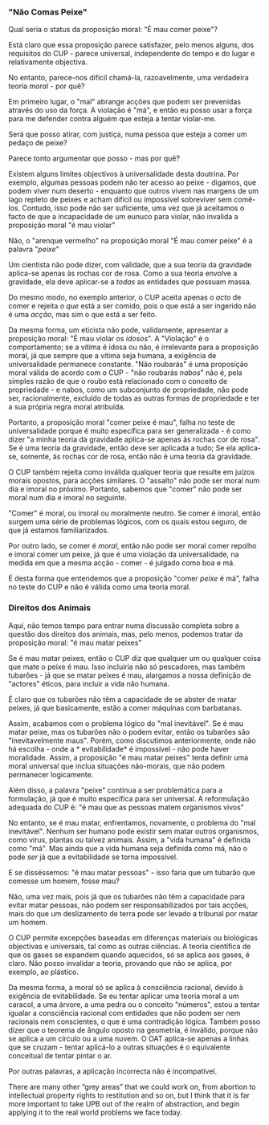 ### "Não Comas Peixe"

Qual seria o status da proposição moral: "É mau comer peixe"?

Está claro que essa proposição parece satisfazer, pelo menos alguns, dos requisitos do CUP - parece universal, independente do tempo e do lugar e relativamente objectiva.

No entanto, parece-nos difícil chamá-la, razoavelmente, uma verdadeira teoria *moral* - por quê?

Em primeiro lugar, o "mal" abrange acções que podem ser prevenidas através do uso da força. A violação é "má", e então eu posso usar a força para me defender contra alguém que esteja a tentar violar-me.

Será que posso atirar, com justiça, numa pessoa que esteja a comer um pedaço de peixe?

Parece tonto argumentar que posso - mas por quê?

Existem alguns limites objectivos à universalidade desta doutrina. Por exemplo, algumas pessoas podem não ter acesso ao peixe - digamos, que podem viver num deserto - enquanto que outros vivem nas margens de um lago repleto de peixes e acham difícil ou impossível sobreviver sem comê-los. Contudo, isso pode não ser suficiente, uma vez que já aceitamos o facto de que a incapacidade de um eunuco para violar, não invalida a proposição moral "é mau violar"

Não, o "arenque vermelho" na proposição moral "É mau comer peixe" é a palavra "*peixe*"

Um cientista não pode dizer, com validade, que a sua teoria da gravidade aplica-se apenas às rochas cor de rosa. Como a sua teoria envolve a gravidade, ela deve aplicar-se a *todas* as entidades que possuam massa.

Do mesmo modo, no exemplo anterior, o CUP aceita apenas o *acto* de comer e rejeita *o que* está a ser comido, pois o que está a ser ingerido não é uma *acção*, mas sim o que está a ser feito.

Da mesma forma, um eticista não pode, validamente, apresentar a proposição moral: "É mau violar os *idosos*". A "Violação" é o comportamento; se a vítima é idosa ou não, é irrelevante para a proposição moral, já que sempre que a vítima seja humana, a exigência de universalidade permanece constante. "Não roubarás" é uma proposição moral válida de acordo com o CUP - "não roubarás *nabos*" não é, pela simples razão de que o roubo está relacionado com o conceito de propriedade - e nabos, como um subconjunto de propriedade, não pode ser, racionalmente, excluído de todas as outras formas de propriedade e ter a sua própria regra moral atribuída.

Portanto, a proposição moral "comer peixe é mau", falha no teste de universalidade porque é muito específica para ser generalizada - é como dizer "a minha teoria da gravidade aplica-se apenas às rochas cor de rosa". Se é uma teoria da gravidade, então deve ser aplicada a tudo; Se ela aplica-se, somente, às rochas cor de rosa, então não é uma teoria da gravidade.

O CUP também rejeita como inválida qualquer teoria que resulte em juízos morais opostos, para acções similares. O "assalto" não pode ser moral num dia e imoral no próximo. Portanto, sabemos que "comer" não pode ser moral num dia e imoral no seguinte.

"Comer" é moral, ou imoral ou moralmente neutro. Se comer é imoral, então surgem uma série de problemas lógicos, com os quais estou seguro, de que já estamos familiarizados.

Por outro lado, se comer é *moral*, então não pode ser moral comer repolho e imoral comer um peixe, já que é uma violação da universalidade, na medida em que a mesma acção - comer - é julgado como boa e má.

É desta forma que entendemos que a proposição "comer *peixe* é má", falha no teste do CUP e não é válida como uma teoria moral.

### Direitos dos Animais

Aqui, não temos tempo para entrar numa discussão completa sobre a questão dos direitos dos animais, mas, pelo menos, podemos tratar da proposição moral: "é mau matar peixes"

Se é mau matar peixes, então o CUP diz que qualquer um ou qualquer coisa que mate o peixe é mau. Isso incluiria não só pescadores, mas também tubarões - já que se matar peixes é mau, alargamos a nossa definição de "actores" éticos, para incluir a vida não humana.

É claro que os tubarões não têm a capacidade de se abster de matar peixes, já que basicamente, estão a comer máquinas com barbatanas.

Assim, acabamos com o problema lógico do "mal inevitável". Se é mau matar peixe, mas os tubarões não o podem evitar, então os tubarões são "inevitavelmente maus". Porém, como discutimos anteriormente, onde não há escolha - onde a * evitabilidade* é impossível - não pode haver moralidade. Assim, a proposição "é mau matar peixes" tenta definir uma moral universal que inclua situações não-morais, que não podem permanecer logicamente.

Além disso, a palavra "peixe" continua a ser problemática para a formulação, já que é muito específica para ser universal. A reformulação adequada do CUP é: "é mau que as pessoas matem organismos vivos"

No entanto, se é mau matar, enfrentamos, novamente, o problema do "mal inevitável". Nenhum ser humano pode existir sem matar outros organismos, como vírus, plantas ou talvez animais. Assim, a "vida humana" é definida como "má". Mas ainda que a vida humana seja definida como má, não o pode *ser* já que a evitabilidade se torna impossível.

E se disséssemos: "é mau matar pessoas" - isso faria que um tubarão que comesse um homem, fosse mau?

Não, uma vez mais, pois já que os tubarões não têm a capacidade para evitar matar pessoas, não podem ser responsabilizados por tais acções, mais do que um deslizamento de terra pode ser levado a tribunal por matar um homem.

O CUP permite excepções baseadas em diferenças materiais ou biológicas objectivas e universais, tal como as outras ciências. A teoria científica de que os gases se expandem quando aquecidos, só se aplica aos gases, é claro. Não posso invalidar a teoria, provando que não se aplica, por exemplo, ao plástico.

Da mesma forma, a moral só se aplica à consciência racional, devido à exigência de evitabilidade. Se eu tentar aplicar uma teoria moral a um caracol, a uma árvore, a uma pedra ou o conceito "números", estou a tentar igualar a consciência racional com entidades que não podem ser nem racionais nem conscientes, o que é uma contradição lógica. Também posso dizer que o teorema de ângulo oposto na geometria, é inválido, porque não se aplica a um círculo ou a uma nuvem. O OAT aplica-se apenas a linhas que se cruzam - tentar aplicá-lo a outras situações é o equivalente conceitual de tentar pintar o ar.

Por outras palavras, a aplicação incorrecta não é incompatível.

There are many other “grey areas” that we could work on, from abortion to intellectual property rights to restitution and so on, but I think that it is far more important to take UPB out of the realm of abstraction, and begin applying it to the real world problems we face today.